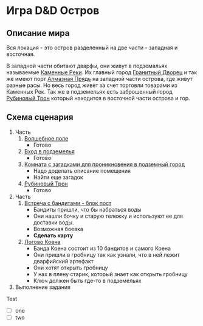 # Игра D&D Остров

## Описание мира
Вся локация - это остров разделенный на две части - западная и восточная.

В западной части обитают дварфы, они живут в подземальях называемые [Каменные Реки](/stone-rivers/index.md).
Их главный город [Гранитный Дворец](/granite-palace/index.md)
и так же имеют порт [Алмазная Прядь](/diamond-strand/index.md) на западной части острова, где живут разные расы.
Но весь город живет за счет торговли товарами из Каменных Рек.
Так же в подземельях есть заброшенный город [Рубиновый Трон](/4_ruby-throne/index.md) который находится в восточной части острова и гор.

## Схема сценария
1. Часть
   1. [Волшебное поле](/1_magic-area/index.md)
      * Готово
   2. [Вход в подземелья](/2_dungeon-entrance/index.md)
      * Готово
   3. [Комната с загадками для проникновения в подземный город](/3_city-hall/index.md)
      * Надо доделать описание помещения
      * Найти еще загадок
   4. [Рубиновый Трон](/4_ruby-throne/index.md)
      * Готово
2. Часть
   1. [Встреча с бандитами - блок пост](/5_block-post/index.md)
      * Бандиты пришли, что бы набраться воды
      * Они нашли бочку и старую тележку и используют ее для доставки воды.
      * Возможная боевка
      * **Сделать карту**
   2. [Логово Коена](./6_tomb-gate/index.md)
      * Банда Коена состоит из 10 бандитов и самого Коена
      * Они пришли в гробницу так как узнали, что в ней лежит дварфийский артефакт
      * Они хотят открыть гробницу
      * У нах в плену старик, который знает как открыть гробницу
      * Ключ должен быть где-то в подземельях
3. Выполнение задания


Test
- [ ] one
- [ ] two
